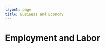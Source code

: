 ```yaml
---
layout: page
title: Business and Economy
---
```


# Employment and Labor

<div id="occupancy" style="width:600px;height:400px;"></div>
<div id="employment" style="width:100%;max-width:700px;height:400px; margin-bottom: 40px;"></div>

<script src="https://cdn.plot.ly/plotly-latest.min.js"></script>
<script>
  // Plot 1: Office Occupancy
  const occupancyData = [{
    x: ["2022-Q1", "2022-Q2", "2022-Q3", "2022-Q4", "2023-Q1", "2023-Q2", "2023-Q3", "2023-Q4", "2024-Q1", "2024-Q2", "2024-Q3"],
    y: [0.777, 0.760, 0.769, 0.771, 0.773, 0.771, 0.768, 0.766, 0.766, 0.775, 0.770],
    type: 'scatter',
    mode: 'lines+markers',
    line: { color: '#f1c232' },
    marker: { size: 8 }
  }];

  const occupancyLayout = {
    title: {
      text: 'Baltimore CBD Office Occupancy (Quarterly)<br><sup>Source: Baltimore Development Corp, Jan. 2022 - Apr. 2024</sup>',
      font: { color: 'black', size: 20 },
      x: 0.5,
      xanchor: 'center'
    },
    plot_bgcolor: "white",
    paper_bgcolor: "white",
    font: { color: "black" },
    xaxis: { title: "Year (Quarterly)" },
    yaxis: { title: "Average", range: [0.75, 0.785] }
  };

  Plotly.newPlot('occupancy', occupancyData, occupancyLayout);

  // Plot 2: Employment Rates
  const employmentData = [{
    x: [
      "2024-01", "2024-02", "2024-03", "2024-04", "2024-05", "2024-06",
      "2024-07", "2024-08", "2024-09", "2024-10", "2024-11"
    ],
    y: [61.5, 61.4, 61.3, 61.2, 61.1, 61.0, 61.3, 61.6, 61.7, 61.8, 61.9],
    type: 'scatter',
    mode: 'lines+markers',
    line: { color: '#f1c232' },
    marker: { size: 6 }
  }];

  const employmentLayout = {
    title: {
      text: 'Employment Rates Over Time<br><sup>Source: BLS, Jan. 2024 - Nov. 2024</sup>',
      font: { color: 'black', size: 20 },
      x: 0.5,
      xanchor: 'center'
    },
    plot_bgcolor: "white",
    paper_bgcolor: "white",
    font: { color: "black" },
    xaxis: {
      title: "Month",
      tickangle: -45
    },
    yaxis: {
      title: "Percentage (%)",
      range: [60.5, 62.0]
    }
  };

  Plotly.newPlot('employment', employmentData, employmentLayout);
</script>
